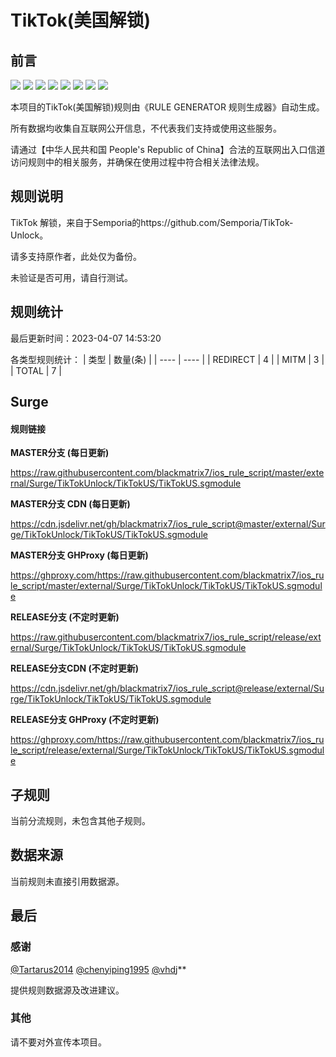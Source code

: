 # TikTok(美国解锁)

## 前言

![](https://shields.io/badge/-移除重复规则-ff69b4) ![](https://shields.io/badge/-DOMAIN与DOMAIN--SUFFIX合并-green) ![](https://shields.io/badge/-DOMAIN--SUFFIX间合并-critical) ![](https://shields.io/badge/-DOMAIN与DOMAIN--KEYWORD合并-9cf) ![](https://shields.io/badge/-DOMAIN--SUFFIX与DOMAIN--KEYWORD合并-blue) ![](https://shields.io/badge/-IP--CIDR(6)合并-blueviolet) ![](https://shields.io/badge/-MITM--HOSTNAME合并-brightgreen) ![](https://shields.io/badge/-正则推导HOSTNAME-033da7) 

本项目的TikTok(美国解锁)规则由《RULE GENERATOR 规则生成器》自动生成。

所有数据均收集自互联网公开信息，不代表我们支持或使用这些服务。

请通过【中华人民共和国 People's Republic of China】合法的互联网出入口信道访问规则中的相关服务，并确保在使用过程中符合相关法律法规。
## 规则说明
TikTok 解锁，来自于Semporia的https://github.com/Semporia/TikTok-Unlock。

请多支持原作者，此处仅为备份。

未验证是否可用，请自行测试。

## 规则统计

最后更新时间：2023-04-07 14:53:20

各类型规则统计：
| 类型 | 数量(条)  | 
| ---- | ----  |
| REDIRECT | 4  | 
| MITM | 3  | 
| TOTAL | 7  | 


## Surge 

#### 规则链接
**MASTER分支 (每日更新)**

https://raw.githubusercontent.com/blackmatrix7/ios_rule_script/master/external/Surge/TikTokUnlock/TikTokUS/TikTokUS.sgmodule

**MASTER分支 CDN (每日更新)**

https://cdn.jsdelivr.net/gh/blackmatrix7/ios_rule_script@master/external/Surge/TikTokUnlock/TikTokUS/TikTokUS.sgmodule

**MASTER分支 GHProxy (每日更新)**

https://ghproxy.com/https://raw.githubusercontent.com/blackmatrix7/ios_rule_script/master/external/Surge/TikTokUnlock/TikTokUS/TikTokUS.sgmodule

**RELEASE分支 (不定时更新)**

https://raw.githubusercontent.com/blackmatrix7/ios_rule_script/release/external/Surge/TikTokUnlock/TikTokUS/TikTokUS.sgmodule

**RELEASE分支CDN (不定时更新)**

https://cdn.jsdelivr.net/gh/blackmatrix7/ios_rule_script@release/external/Surge/TikTokUnlock/TikTokUS/TikTokUS.sgmodule

**RELEASE分支 GHProxy (不定时更新)**

https://ghproxy.com/https://raw.githubusercontent.com/blackmatrix7/ios_rule_script/release/external/Surge/TikTokUnlock/TikTokUS/TikTokUS.sgmodule

## 子规则

当前分流规则，未包含其他子规则。


## 数据来源

当前规则未直接引用数据源。

## 最后

### 感谢

[@Tartarus2014](https://github.com/Tartarus2014)  [@chenyiping1995](https://github.com/chenyiping1995) [@vhdj](https://github.com/vhdj)**

提供规则数据源及改进建议。

### 其他

请不要对外宣传本项目。